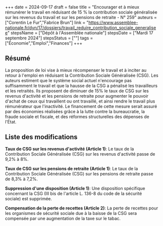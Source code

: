 +++
date = 2024-09-17
draft = false
title = "Encourager et à mieux rémunérer le travail en réduisant de 15 % la contribution sociale généralisée sur les revenus du travail et sur les pensions de retraite - N° 259"
auteurs = ["Corentin Le Fur","Fabrice Brun"]
link = "https://www.assemblee-nationale.fr/dyn/17/dossiers/travail_reduire_contribution_sociale_generalisee"
stepsName = ["Dépôt à l'Assemblée nationale"]
stepsDate = ["Mardi 17 septembre 2024"]
stepsStatus = [""]
tags = ["Économie","Emploi","Finances"]
+++

## Résumé

La proposition de loi vise à mieux récompenser le travail et à inciter au retour à l'emploi en réduisant la Contribution Sociale Généralisée (CSG). Les auteurs estiment que le système social actuel n'encourage pas suffisamment le travail et que la hausse de la CSG a pénalisé les travailleurs et les retraités. Ils proposent de diminuer de 15% le taux de CSG sur les revenus d'activité et les pensions de retraite pour augmenter le pouvoir d'achat de ceux qui travaillent ou ont travaillé, et ainsi rendre le travail plus rémunérateur que l'inactivité. Le financement de cette mesure serait assuré par des économies réalisées grâce à la lutte contre la bureaucratie, la fraude sociale et fiscale, et des réformes structurelles des dépenses de l'État.

## Liste des modifications

**Taux de CSG sur les revenus d'activité (Article 1)**: Le taux de la Contribution Sociale Généralisée (CSG) sur les revenus d'activité passe de 9,2% à 8%.

**Taux de CSG sur les pensions de retraite (Article 1)**: Le taux de la Contribution Sociale Généralisée (CSG) sur les pensions de retraite passe de 8,3% à 7,2%.

**Suppression d'une disposition (Article 1)**: Une disposition spécifique concernant la CSG (III bis de l'article L. 136-8 du code de la sécurité sociale) est supprimée.

**Compensation de la perte de recettes (Article 2)**: La perte de recettes pour les organismes de sécurité sociale due à la baisse de la CSG sera compensée par une augmentation de la taxe sur le tabac.
